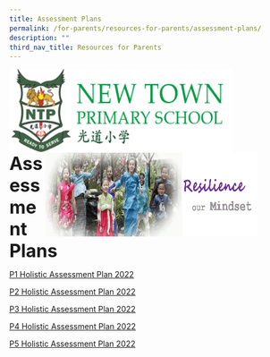 ```yaml
---
title: Assessment Plans
permalink: /for-parents/resources-for-parents/assessment-plans/
description: ""
third_nav_title: Resources for Parents
---
```

<img align="left" style="width:400px;height:150px;margin-left:0px;" src="/images/logosub.png">

<img align="right" style="width:380px;height:150px;margin-right:60px;" src="/images/Header%20GIF.gif">
<br><br><br><br><br><br>

**<font size="6">Assessment Plans</font>**

[P1 Holistic Assessment Plan 2022](/files/P1%20Holistic%20Assessment%20Plan%202022.pdf)

[P2 Holistic Assessment Plan 2022](/files/P2%20Holistic%20Assessment%20Plan%202022.pdf)

[P3 Holistic Assessment Plan 2022](/files/P3%20Holistic%20Assessment%20Plan%202022.pdf)

[P4 Holistic Assessment Plan 2022](/files/P4%20Holistic%20Assessment%20Plan%202022.pdf)

[P5 Holistic Assessment Plan 2022](/files/P5%20Holistic%20Assessment%20Plan%202022.pdf)